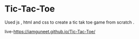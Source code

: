 # Tic-Tac-Toe
Used js , html and css to create a tic tak toe game from scratch .

live-https://iamguneet.github.io/Tic-Tac-Toe/
